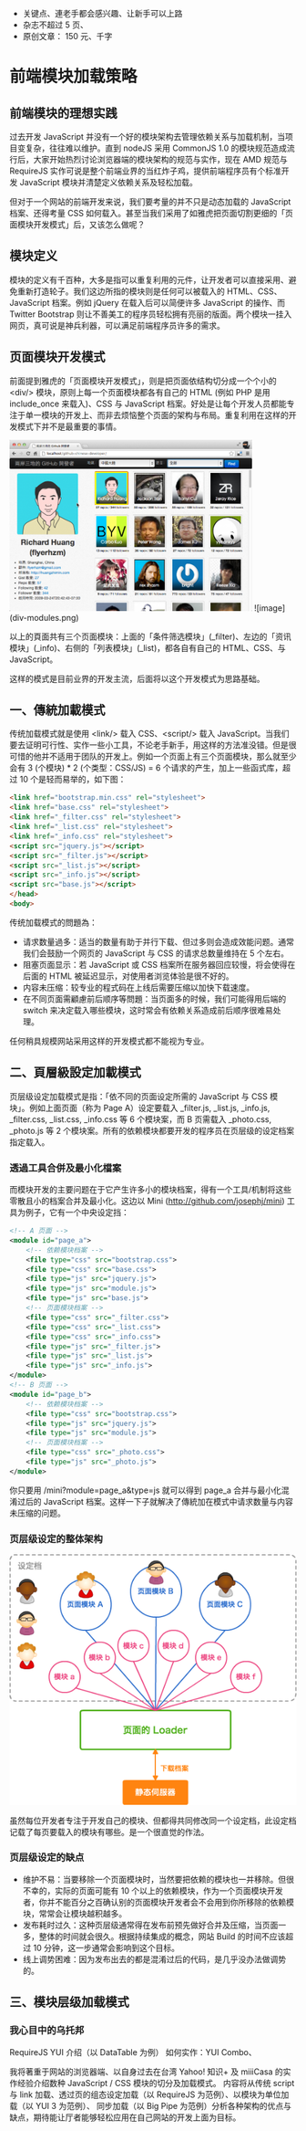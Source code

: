 * 关键点、連老手都会感兴趣、让新手可以上路
* 杂志不超过 5 页、
* 原创文章： 150 元、千字

# 前端模块加载策略
## 前端模块的理想实践

过去开发 JavaScript 并没有一个好的模块架构去管理依赖关系与加载机制，当项目变复杂，往往难以维护。直到 nodeJS 采用 CommonJS 1.0 的模块规范造成流行后，大家开始热烈讨论浏览器端的模块架构的规范与实作，现在 AMD 规范与 RequireJS 实作可说是整个前端业界的当红炸子鸡，提供前端程序员有个标准开发 JavaScript 模块并清楚定义依赖关系及轻松加载。

但对于一个网站的前端开发来说，我们要考量的并不只是动态加载的 JavaScript 档案、还得考量 CSS 如何载入。甚至当我们采用了如雅虎把页面切割更细的「页面模块开发模式」后，又该怎么做呢？

## 模块定义

模块的定义有千百种，大多是指可以重复利用的元件，让开发者可以直接采用、避免重新打造轮子。我们这边所指的模块则是任何可以被载入的 HTML、CSS、JavaScript 档案。例如 jQuery 在载入后可以简便许多 JavaScript 的操作、而 Twitter Bootstrap 则让不善美工的程序员轻松拥有亮丽的版面。两个模块一挂入网页，真可说是神兵利器，可以满足前端程序员许多的需求。

## 页面模块开发模式

前面提到雅虎的「页面模块开发模式」，则是把页面依结构切分成一个个小的 &lt;div/&gt; 模块，原则上每一个页面模块都各有自己的 HTML (例如 PHP 是用 include_once 来载入)、CSS 与 JavaScript 档案。好处是让每个开发人员都能专注于单一模块的开发上、而非去烦恼整个页面的架构与布局。重复利用在这样的开发模式下并不是最重要的事情。

<img src="./website.png" height="300">
![image](div-modules.png)

以上的頁面共有三个页面模块：上面的「条件筛选模块」(\_filter)、左边的「资讯模块」(\_info)、右侧的「列表模块」(\_list)，都各自有自己的 HTML、CSS、与 JavaScript。

这样的模式是目前业界的开发主流，后面将以这个开发模式为思路基础。

## 一、傳統加載模式

传统加载模式就是使用 &lt;link/&gt; 载入 CSS、&lt;script/&gt; 载入 JavaScript。当我们要去证明可行性、实作一些小工具，不论老手新手，用这样的方法准没错。但是很可惜的他并不适用于团队的开发上。例如一个页面上有三个页面模块，那么就至少会有 3 (个模块) * 2 (个类型：CSS/JS) = 6 个请求的产生，加上一些函式库，超过 10 个是轻而易举的，如下图：

```html
<link href="bootstrap.min.css" rel="stylesheet">
<link href="base.css" rel="stylesheet">
<link href="_filter.css" rel="stylesheet">
<link href="_list.css" rel="stylesheet">
<link href="_info.css" rel="stylesheet">
<script src="jquery.js"></script>
<script src="_filter.js"></script>
<script src="_list.js"></script>
<script src="_info.js"></script>
<script src="base.js"></script>
</head>
<body>
```

传统加载模式的問題為：

* 请求数量過多：适当的数量有助于并行下载、但过多则会造成效能问题。通常我们会鼓励一个网页的 JavaScript 与 CSS 的请求总数量维持在 5 个左右。
* 阻塞页面显示：若 JavaScript 或 CSS 档案所在服务器回应较慢，将会使得在后面的 HTML 被延迟显示，对使用者浏览体验是很不好的。
* 内容未压缩：较专业的程式码在上线后需要压缩以加快下载速度。
* 在不同页面需顧慮前后顺序等問題：当页面多的时候，我们可能得用后端的 switch 来决定载入哪些模块，这时常会有依赖关系造成前后顺序很难易处理。

任何稍具规模网站采用这样的开发模式都不能视为专业。

## 二、頁層級設定加載模式

页层级设定加载模式是指：「依不同的页面设定所需的 JavaScript 与 CSS 模块」。例如上面页面（称为 Page A）设定要载入 \_filter.js, \_list.js, \_info.js, \_filter.css, \_list.css, \_info.css 等 6 个模块案，而 B 页需载入 \_photo.css, \_photo.js 等 2 个模块案。所有的依赖模块都要开发的程序员在页层级的设定档案指定载入。

### 透過工具合併及最小化檔案

而模块开发的主要问题在于它产生许多小的模块档案，得有一个工具/机制将这些零散且小的档案合并及最小化。这边以 Mini (http://github.com/josephj/mini) 工具为例子，它有一个中央设定挡：

```xml
<!-- A 页面 -->
<module id="page_a">
    <!-- 依赖模块档案 -->
    <file type="css" src="bootstrap.css">
    <file type="css" src="base.css">
    <file type="js" src="jquery.js">
    <file type="js" src="module.js">
    <file type="js" src="base.js">
    <!-- 页面模块档案 -->
    <file type="css" src="_filter.css">
    <file type="css" src="_list.css">
    <file type="css" src="_info.css">
    <file type="js" src="_filter.js">
    <file type="js" src="_list.js">
    <file type="js" src="_info.js">
</module>
<!-- B 页面 -->
<module id="page_b">
    <!-- 依赖模块档案 -->
    <file type="css" src="bootstrap.css">
    <file type="js" src="jquery.js">
    <file type="js" src="module.js">
    <!-- 页面模块档案 -->
    <file type="css" src="_photo.css">
    <file type="js" src="_photo.js">
</module>
```

你只要用 /mini?module=page_a&type=js 就可以得到 page_a 合并与最小化混淆过后的 JavaScript 档案。这样一下子就解决了傳統加在模式中请求数量与内容未压缩的问题。

### 页层级设定的整体架构

![image](page-level.png)

虽然每位开发者专注于开发自己的模块、但都得共同修改同一个设定档，此设定档记载了每页要载入的模块有哪些。是一个很直觉的作法。

### 页层级设定的缺点

* 维护不易：当要移除一个页面模块时，当然要把依赖的模块也一并移除。但很不幸的，实际的页面可能有 10 个以上的依赖模块，作为一个页面模块开发者，你并不能百分之百确认别的页面模块开发者会不会用到你所移除的依赖模块，常常会让模块越积越多。
* 发布耗时过久：这种页层级通常得在发布前预先做好合并及压缩，当页面一多，整体的时间就会很久。根据持续集成的概念，网站 Build 的时间不应该超过 10 分钟，这一步通常会影响到这个目标。
* 线上调势困难：因为发布出去的都是混淆过后的代码，是几乎没办法做调势的。

## 三、模块层级加载模式

### 我心目中的乌托邦




RequireJS
YUI 介绍（以 DataTable 为例）
如何实作：YUI Combo、




我将著重于网站的浏览器端、以自身过去在台湾 Yahoo! 知识+ 及 miiiCasa 的实作经验介绍数种 JavaScript / CSS 模块的切分及加载模式。
内容将从传统 script 与 link 加载、透过页的组态设定加载（以 RequireJS 为范例）、以模块为单位加载（以 YUI 3 为范例）、
同步加载（以 Big Pipe 为范例）分析各种架构的优点与缺点，期待能让厅者能够轻松应用在自己网站的开发上面为目标。

